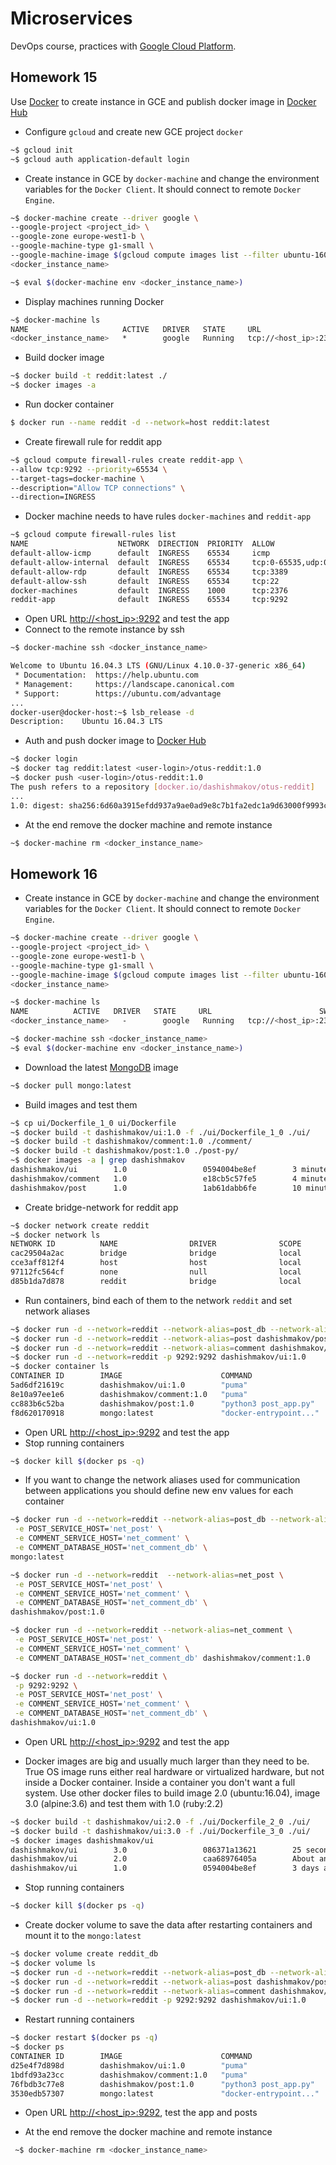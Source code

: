 Microservices
=======


DevOps course, practices with [Google Cloud Platform](https://cloud.google.com/).

## Homework 15

Use [Docker](https://www.docker.com/) to create instance in GCE and publish docker image in [Docker Hub](https://hub.docker.com/)

 - Configure `gcloud` and create new GCE project `docker`
```bash
~$ gcloud init
~$ gcloud auth application-default login
```

 - Create instance in GCE by `docker-machine` and change the environment variables for the `Docker Client`.
  It should connect to remote `Docker Engine`.
```bash
~$ docker-machine create --driver google \
--google-project <project_id> \
--google-zone europe-west1-b \
--google-machine-type g1-small \
--google-machine-image $(gcloud compute images list --filter ubuntu-1604-lts --uri) \
<docker_instance_name>

~$ eval $(docker-machine env <docker_instance_name>)
```

 - Display machines running Docker
```bash
~$ docker-machine ls
NAME                     ACTIVE   DRIVER   STATE     URL                        SWARM   DOCKER        ERRORS
<docker_instance_name>   *        google   Running   tcp://<host_ip>:2376           v17.09.0-ce
```

 - Build docker image
```bash
~$ docker build -t reddit:latest ./
~$ docker images -a
```

 - Run docker container
```bash
$ docker run --name reddit -d --network=host reddit:latest
```

 - Create firewall rule for reddit app
```bash
~$ gcloud compute firewall-rules create reddit-app \
--allow tcp:9292 --priority=65534 \
--target-tags=docker-machine \
--description="Allow TCP connections" \
--direction=INGRESS
```

 - Docker machine needs to have rules `docker-machines` and `reddit-app`
```bash
~$ gcloud compute firewall-rules list
NAME                    NETWORK  DIRECTION  PRIORITY  ALLOW                         DENY
default-allow-icmp      default  INGRESS    65534     icmp
default-allow-internal  default  INGRESS    65534     tcp:0-65535,udp:0-65535,icmp
default-allow-rdp       default  INGRESS    65534     tcp:3389
default-allow-ssh       default  INGRESS    65534     tcp:22
docker-machines         default  INGRESS    1000      tcp:2376
reddit-app              default  INGRESS    65534     tcp:9292
```

 - Open URL [http://\<host_ip\>:9292](http://\<host_ip\>:9292) and test the app
 - Connect to the remote instance by ssh
```bash
~$ docker-machine ssh <docker_instance_name>

Welcome to Ubuntu 16.04.3 LTS (GNU/Linux 4.10.0-37-generic x86_64)
 * Documentation:  https://help.ubuntu.com
 * Management:     https://landscape.canonical.com
 * Support:        https://ubuntu.com/advantage
...
docker-user@docker-host:~$ lsb_release -d
Description:	Ubuntu 16.04.3 LTS
```

 - Auth and push docker image to [Docker Hub](https://hub.docker.com/)
```bash
~$ docker login
~$ docker tag reddit:latest <user-login>/otus-reddit:1.0
~$ docker push <user-login>/otus-reddit:1.0
The push refers to a repository [docker.io/dashishmakov/otus-reddit]
...
1.0: digest: sha256:6d60a3915efdd937a9ae0ad9e8c7b1fa2edc1a9d63000f9993cbcffa4fcca085 size: 3241
```

 - At the end remove the docker machine and remote instance
```bash
~$ docker-machine rm <docker_instance_name>
```

## Homework 16

 - Create instance in GCE by `docker-machine` and change the environment variables for the `Docker Client`.
  It should connect to remote `Docker Engine`.
```bash
~$ docker-machine create --driver google \
--google-project <project_id> \
--google-zone europe-west1-b \
--google-machine-type g1-small \
--google-machine-image $(gcloud compute images list --filter ubuntu-1604-lts --uri) \
<docker_instance_name>

~$ docker-machine ls
NAME          ACTIVE   DRIVER   STATE     URL                        SWARM   DOCKER        ERRORS
<docker_instance_name>   -        google   Running   tcp://<host_ip>:2376           v17.09.0-ce

~$ docker-machine ssh <docker_instance_name>
~$ eval $(docker-machine env <docker_instance_name>)
```

 - Download the latest [MongoDB](https://www.mongodb.com) image
```bash
~$ docker pull mongo:latest
```

 - Build images and test them
```bash
~$ cp ui/Dockerfile_1_0 ui/Dockerfile
~$ docker build -t dashishmakov/ui:1.0 -f ./ui/Dockerfile_1_0 ./ui/
~$ docker build -t dashishmakov/comment:1.0 ./comment/
~$ docker build -t dashishmakov/post:1.0 ./post-py/
~$ docker images -a | grep dashishmakov
dashishmakov/ui        1.0                 0594004be8ef        3 minutes ago       779MB
dashishmakov/comment   1.0                 e18cb5c57fe5        4 minutes ago       774MB
dashishmakov/post      1.0                 1ab61dabb6fe        10 minutes ago      102MB
```

 - Create bridge-network for reddit app
```bash
~$ docker network create reddit
~$ docker network ls
NETWORK ID          NAME                DRIVER              SCOPE
cac29504a2ac        bridge              bridge              local
cce3aff812f4        host                host                local
97112fc564cf        none                null                local
d85b1da7d878        reddit              bridge              local
```

 - Run containers, bind each of them to the network `reddit` and set network aliases
```bash
~$ docker run -d --network=reddit --network-alias=post_db --network-alias=comment_db mongo:latest
~$ docker run -d --network=reddit --network-alias=post dashishmakov/post:1.0
~$ docker run -d --network=reddit --network-alias=comment dashishmakov/comment:1.0
~$ docker run -d --network=reddit -p 9292:9292 dashishmakov/ui:1.0
~$ docker container ls
CONTAINER ID        IMAGE                      COMMAND                  CREATED             STATUS              PORTS                    NAMES
5ad6df21619c        dashishmakov/ui:1.0        "puma"                   27 seconds ago      Up 25 seconds       0.0.0.0:9292->9292/tcp   stoic_fermat
8e10a97ee1e6        dashishmakov/comment:1.0   "puma"                   37 seconds ago      Up 36 seconds                                pedantic_kalam
cc883b6c52ba        dashishmakov/post:1.0      "python3 post_app.py"    47 seconds ago      Up 46 seconds                                naughty_fermi
f8d620170918        mongo:latest               "docker-entrypoint..."   56 seconds ago      Up 55 seconds       27017/tcp                modest_blackwell
```

 - Open URL [http://<host_ip>:9292](http://<host_ip>:9292) and test the app
 - Stop running containers
```bash
~$ docker kill $(docker ps -q)
```

 - If you want to change the network aliases used for communication between applications
you should define new env values for each container
```bash
~$ docker run -d --network=reddit --network-alias=post_db --network-alias=net_comment_db \
 -e POST_SERVICE_HOST='net_post' \
 -e COMMENT_SERVICE_HOST='net_comment' \
 -e COMMENT_DATABASE_HOST='net_comment_db' \
mongo:latest

~$ docker run -d --network=reddit  --network-alias=net_post \
 -e POST_SERVICE_HOST='net_post' \
 -e COMMENT_SERVICE_HOST='net_comment' \
 -e COMMENT_DATABASE_HOST='net_comment_db' \
dashishmakov/post:1.0

~$ docker run -d --network=reddit --network-alias=net_comment \
 -e POST_SERVICE_HOST='net_post' \
 -e COMMENT_SERVICE_HOST='net_comment' \
 -e COMMENT_DATABASE_HOST='net_comment_db' dashishmakov/comment:1.0

~$ docker run -d --network=reddit \
 -p 9292:9292 \
 -e POST_SERVICE_HOST='net_post' \
 -e COMMENT_SERVICE_HOST='net_comment' \
 -e COMMENT_DATABASE_HOST='net_comment_db' \
dashishmakov/ui:1.0
```

 - Open URL [http://<host_ip>:9292](http://<host_ip>:9292) and test the app

 - Docker images are big and usually much larger than they need to be.
 True OS image runs either real hardware or virtualized hardware, but not inside a Docker container.
 Inside a container you don't want a full system. Use other docker files to build image 2.0 (ubuntu:16.04), image 3.0 (alpine:3.6)
 and test them with 1.0 (ruby:2.2)
```bash
~$ docker build -t dashishmakov/ui:2.0 -f ./ui/Dockerfile_2_0 ./ui/
~$ docker build -t dashishmakov/ui:3.0 -f ./ui/Dockerfile_3_0 ./ui/
~$ docker images dashishmakov/ui
dashishmakov/ui        3.0                 086371a13621        25 seconds ago       203MB
dashishmakov/ui        2.0                 caa68976405a        About an hour ago    454MB
dashishmakov/ui        1.0                 0594004be8ef        3 days ago           779MB
```

 - Stop running containers
```bash
~$ docker kill $(docker ps -q)
```

 - Create docker volume to save the data after restarting containers and mount it to the `mongo:latest`
```bash
~$ docker volume create reddit_db
~$ docker volume ls
~$ docker run -d --network=reddit --network-alias=post_db --network-alias=comment_db --mount source=reddit_db,target=/data/db mongo:latest
~$ docker run -d --network=reddit --network-alias=post dashishmakov/post:1.0
~$ docker run -d --network=reddit --network-alias=comment dashishmakov/comment:1.0
~$ docker run -d --network=reddit -p 9292:9292 dashishmakov/ui:1.0
```

 - Restart running containers
```bash
~$ docker restart $(docker ps -q)
~$ docker ps
CONTAINER ID        IMAGE                      COMMAND                  CREATED             STATUS              PORTS                    NAMES
d25e4f7d898d        dashishmakov/ui:1.0        "puma"                   2 hours ago         Up 15 seconds       0.0.0.0:9292->9292/tcp   friendly_yonath
1bdfd93a23cc        dashishmakov/comment:1.0   "puma"                   2 hours ago         Up 15 seconds                                agitated_jackson
76fbdb3c77e8        dashishmakov/post:1.0      "python3 post_app.py"    2 hours ago         Up 14 seconds                                mystifying_hypatia
3530edb57307        mongo:latest               "docker-entrypoint..."   2 hours ago         Up 13 seconds       27017/tcp                zen_hawking
```

 - Open URL [http://<host_ip>:9292](http://<host_ip>:9292), test the app and posts

 - At the end remove the docker machine and remote instance
```bash
 ~$ docker-machine rm <docker_instance_name>
```
